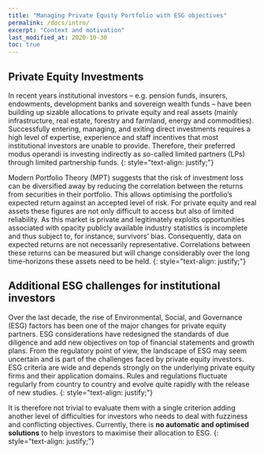 ```yaml
---
title: "Managing Private Equity Portfolio with ESG objectives"
permalink: /docs/intro/
excerpt: "Context and motivation"
last_modified_at: 2020-10-30
toc: true
---
```


## Private Equity Investments	
In recent years institutional investors – e.g. pension funds, insurers, endowments, development banks and sovereign wealth funds – have been building up sizable allocations to private equity and real assets (mainly infrastructure, real estate, forestry and farmland, energy and commodities). Successfully entering, managing, and exiting direct investments requires a high level of expertise, experience and staff incentives that most institutional investors are unable to provide. Therefore, their preferred modus operandi is investing indirectly as so-called limited partners (LPs) through limited partnership funds. 
{: style="text-align: justify;"}

Modern Portfolio Theory (MPT) suggests that the risk of investment loss can be diversified away by reducing the correlation between the returns from securities in their portfolio. This allows optimising the portfolio’s expected return against an accepted level of risk. For private equity and real assets these figures are not only difficult to access but also of limited reliability. As this market is private and legitimately exploits opportunities associated with opacity publicly available industry statistics is incomplete and thus subject to, for instance, survivors’ bias. Consequently, data on expected returns are not necessarily representative. Correlations between these returns can be measured but will change considerably over the long time-horizons these assets need to be held.
{: style="text-align: justify;"}


## Additional ESG challenges for institutional investors
Over the last decade, the rise of Environmental, Social, and Governance (ESG) factors has been one of the major changes for private equity partners. ESG considerations have redesigned the standards of due diligence and add new objectives on top of financial statements and growth plans. From the regulatory point of view, the landscape of ESG may seem uncertain and is part of the challenges faced by private equity investors. ESG criteria are wide and depends strongly on the underlying private equity firms and their application domains. Rules and regulations fluctuate regularly from country to country and evolve quite rapidly with the release of new studies.
{: style="text-align: justify;"}

It is therefore not trivial to evaluate them with a single criterion adding another level of difficulties for investors who needs to deal with fuzziness and conflicting objectives. Currently, there is **no automatic and optimised solutions** to help investors to maximise their allocation to ESG. 
{: style="text-align: justify;"}

